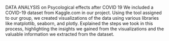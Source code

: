 DATA ANALYSIS on Psycological effects after COVID 19
We included a COVID-19 dataset from Kaggle.com in our project. Using the tool assigned to our group, we created visualizations of the data using various libraries like matplotlib, seaborn, and plotly. Explained the steps we took in this process, highlighting the insights we gained from the visualizations and the valuable information we extracted from the dataset.

